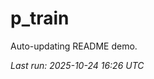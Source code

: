 # p_train

Auto-updating README demo.

<!--START_SECTION:status-->
_Last run: 2025-10-24 16:26 UTC_
<!--END_SECTION:status-->



































































































































































































































































































































































































































































































































































































































































































































































































































































































































































































































































































































































































































































































































































































































































































































